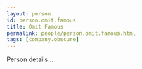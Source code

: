 ```yaml
---
layout: person
id: person.omit.famous
title: Omit Famous
permalink: people/person.omit.famous.html
tags: [company.obscure]
---
```


Person details...